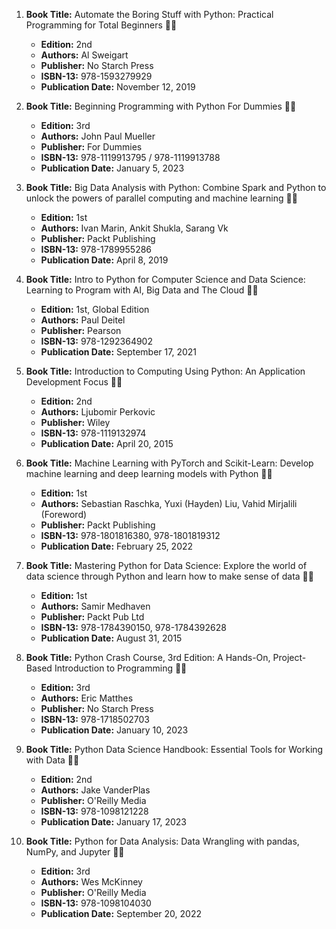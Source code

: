 1. **Book Title:** Automate the Boring Stuff with Python: Practical Programming for Total Beginners 📒🔐
   - **Edition:** 2nd
   - **Authors:** Al Sweigart
   - **Publisher:** No Starch Press
   - **ISBN-13:** 978-1593279929
   - **Publication Date:** November 12, 2019

2. **Book Title:** Beginning Programming with Python For Dummies 📒🔐
   - **Edition:** 3rd
   - **Authors:** John Paul Mueller
   - **Publisher:** For Dummies
   - **ISBN-13:** 978-1119913795 / 978-1119913788
   - **Publication Date:** January 5, 2023

3. **Book Title:** Big Data Analysis with Python: Combine Spark and Python to unlock the powers of parallel computing and machine learning 📒🔐
   - **Edition:** 1st
   - **Authors:** Ivan Marin, Ankit Shukla, Sarang Vk
   - **Publisher:** Packt Publishing
   - **ISBN-13:** 978-1789955286
   - **Publication Date:** April 8, 2019

4. **Book Title:** Intro to Python for Computer Science and Data Science: Learning to Program with AI, Big Data and The Cloud 📒🚫
   - **Edition:** 1st, Global Edition
   - **Authors:** Paul Deitel
   - **Publisher:** Pearson
   - **ISBN-13:** 978-1292364902
   - **Publication Date:** September 17, 2021

5. **Book Title:** Introduction to Computing Using Python: An Application Development Focus 📒🔐
   - **Edition:** 2nd
   - **Authors:** Ljubomir Perkovic
   - **Publisher:** Wiley
   - **ISBN-13:** 978-1119132974
   - **Publication Date:** April 20, 2015

6. **Book Title:** Machine Learning with PyTorch and Scikit-Learn: Develop machine learning and deep learning models with Python 📒🚫
   - **Edition:** 1st
   - **Authors:** Sebastian Raschka, Yuxi (Hayden) Liu, Vahid Mirjalili (Foreword)
   - **Publisher:** Packt Publishing
   - **ISBN-13:** 978-1801816380, 978-1801819312
   - **Publication Date:** February 25, 2022

7. **Book Title:** Mastering Python for Data Science: Explore the world of data science through Python and learn how to make sense of data 📒🔐
   - **Edition:** 1st
   - **Authors:** Samir Medhaven
   - **Publisher:** Packt Pub Ltd
   - **ISBN-13:** 978-1784390150, 978-1784392628
   - **Publication Date:** August 31, 2015

8. **Book Title:** Python Crash Course, 3rd Edition: A Hands-On, Project-Based Introduction to Programming 📒🔐
   - **Edition:** 3rd
   - **Authors:** Eric Matthes
   - **Publisher:** No Starch Press
   - **ISBN-13:** 978-1718502703
   - **Publication Date:** January 10, 2023

9. **Book Title:** Python Data Science Handbook: Essential Tools for Working with Data 📒🔐
   - **Edition:** 2nd
   - **Authors:** Jake VanderPlas
   - **Publisher:** O'Reilly Media
   - **ISBN-13:** 978-1098121228
   - **Publication Date:** January 17, 2023

10. **Book Title:** Python for Data Analysis: Data Wrangling with pandas, NumPy, and Jupyter 📒🔐
    - **Edition:** 3rd
    - **Authors:** Wes McKinney
    - **Publisher:** O'Reilly Media
    - **ISBN-13:** 978-1098104030
    - **Publication Date:** September 20, 2022
